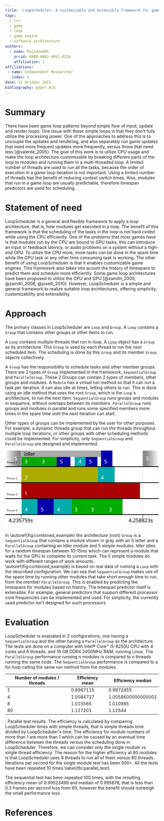 ```yaml
---
title: 'LoopScheduler: A customizable and extensible framework for game loop architecture'
tags:
  - C++
  - game
  - loop
  - game engine
  - software architecture
authors:
  - name: Majidzadeh
    orcid: 0000-0002-4951-0250
    affiliation: 1
affiliations:
 - name: Independent Researcher
   index: 1
date: 22 October 2021
bibliography: paper.bib
---
```


# Summary

There have been game loop patterns beyond simple flow of input, update and
render loops. One issue with these simple loops is that they don't fully utilize
the processing power. One of the approaches to address this is to uncouple the
updates and rendering, and also separately run game updates that need more
frequent updates more frequently, versus those that need less [@valente_2005].
The goal of this work is to utilize CPU usage and make the loop architecture
customizable by breaking different parts of the loop to modules and running them
in a multi-threaded loop. A limited number of threads are used to run all the
tasks, because the order of execution in a game loop iteration is not important.
Using a limited number of threads has the benefit of reducing context switch
times. Also, modules that run in a game loop are usually predictable, therefore
timespan predictors are used for scheduling.

# Statement of need

LoopScheduler is a general and flexible framework to apply a loop architecture,
that is, how modules get executed in a loop. The benefit of this framework is
that the scheduling of the tasks in the loop is not hard coded while using the
CPU efficiently. One of the problems that most games have is that modules run by
the CPU are bound to GPU tasks, this can introduce an input or feedback latency,
or audio problems on a system without a high-end GPU. To utilize the CPU more,
more tasks can be done in the spare time while the GPU task or any other time
consuming task is working. The other benefit of using LoopScheduler is that it
enables customizable game engines. This framework also takes into acount the
history of timespans to predict them and schedule more efficiently. Some game
loop architectures have been proposed to utilize the CPU and GPU [@zamith_2009, @zamith_2008, @joselli_2010].
However, LoopScheduler is a simple and general framework to realize suitable
loop architectures, offering simplicity, customizability and extensibility.

# Approach

The primary classes in LoopScheduler are `Loop` and `Group`. A `Loop` contains
a `Group` that contains other groups or other items to run.

A `Loop` contains multiple threads that run in loop. A `Loop` object has a
`Group` as its architecture. This `Group` is used by each thread to run the next
scheduled item. The scheduling is done by this `Group` and its member `Group`
objects collectively.

A `Group` has the responsibility to schedule tasks and other member groups.
There are 2 types of `Group` implemented in the framework, `SequentialGroup` and
`ParallelGroup`. These 2 Groups can contain 2 types of members, other groups and
modules. A `Module` has a virtual run method so that it can run a task per
iteration. It can also idle at times, letting others to run. This is done using
an idle method that uses the root `Group`, which is the `Loop`'s architecture,
to run the next item. `SequentialGroup` runs groups and modules in sequence,
without overlaps between its members. `ParallelGroup` runs groups and modules in
parallel and runs some specified members more times in the spare time until the
next iteration can start.

Other types of groups can be implemented by the user for other purposes. For
example, a dynamic threads group that can run the threads throughout multiple
loop iterations, or other groups with other scheduling methods could be
implemented. For simplicity, only `SequentialGroup` and `ParallelGroup` are
designed and implemented.

![An example of 7 modules running in 2 groups.\label{fig:combined_example}](Tests/Results/combined_test/test1-example-figure.svg)

In \autoref{fig:combined_example} the architecture (root) `Group` is a
`SequentialGroup` that contains a module shown in gray with an S letter and a
`ParallelGroup` containing an Idler module and 5 simple modules. Idler idles for
a random timespan between 10-15ms which can represent a module that waits for
the GPU to complete its current task. The 5 simple modules do work with
different ranges of work amounts. \autoref{fig:combined_example} is based on
real data of running a `Loop` with the described configuration. We can see that
`SequentialGroup` makes use of the spare time by running other modules that take
short enough time to run, from the member `ParallelGroup`. This is enabled by
predicting the timespans for modules based on history. The timespan predictor
itself is extensible. For example, general predictors that support different
processor core frequencies can be implemented and used. For simplicity, the
currently used predictor isn't designed for such processors.

# Evaluation

LoopScheduler is evaluated in 2 configurations, one having a `SequentialGroup`
and the other having a `ParallelGroup` as the architecture. The tests are done
on a computer with Intel® Core™ i5-8250U CPU with 4 cores and 8 threads, and
16 GB DDR4 2400MHz RAM, running Linux. The `ParallelGroup` performance running n
modules is compared to n threads running the same code. The `SequentialGroup`
performance is compared to a for loop calling the same run method from the
modules.

Number of modules / threads | Efficiency mean | Efficiency median
-- | -- | --
1 | 0.9967115 | 0.9972455
4 | 1.0084727 | 1.0058600000000002
8 | 1.015565 | 1.010985
80 | 1.127201 | 1.12544

: Parallel test results. The efficiency is calculated by comparing LoopScheduler times with simple threads, that is simple threads time divided by LoopScheduler's time. The efficiency for module numbers of more than 1 are more than 1 which can be caused by an eventual time difference between the threads versus the scheduling done in LoopScheduler. Therefore, we can consider only the single module vs single thread efficiency. The reason for the higher efficiency at 80 modules is that LoopScheduler uses 8 threads to run all of them versus 80 threads. Iterations per second for the single module test has been 500+. All the tests have been repeated 10 times.\label{tbl:parallel_test}

The sequential test has been repeated 100 times, with the resulting efficiency
mean of 0.99523499 and median of 0.995876, that is less than 0.3 frames per
second loss from 60, however the benefit should outweigh the small performance
loss.

# References
